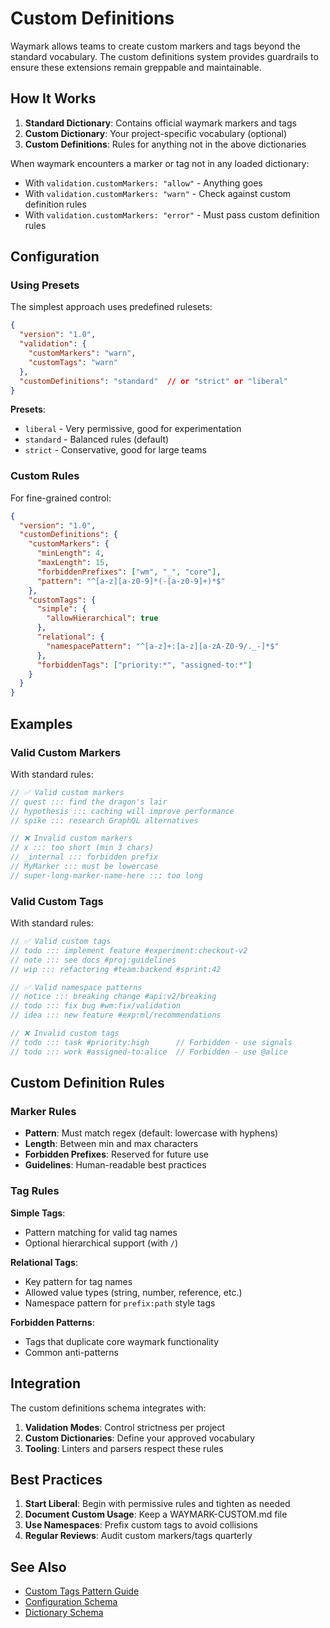 <!-- tldr ::: ##wm:docs/custom-definitions How custom markers and tags are validated beyond standard dictionaries -->

# Custom Definitions

Waymark allows teams to create custom markers and tags beyond the standard vocabulary. The custom definitions system provides guardrails to ensure these extensions remain greppable and maintainable.

## How It Works

1. **Standard Dictionary**: Contains official waymark markers and tags
2. **Custom Dictionary**: Your project-specific vocabulary (optional)  
3. **Custom Definitions**: Rules for anything not in the above dictionaries

When waymark encounters a marker or tag not in any loaded dictionary:
- With `validation.customMarkers: "allow"` - Anything goes
- With `validation.customMarkers: "warn"` - Check against custom definition rules
- With `validation.customMarkers: "error"` - Must pass custom definition rules

## Configuration

### Using Presets

The simplest approach uses predefined rulesets:

```json
{
  "version": "1.0",
  "validation": {
    "customMarkers": "warn",
    "customTags": "warn"
  },
  "customDefinitions": "standard"  // or "strict" or "liberal"
}
```

**Presets**:
- `liberal` - Very permissive, good for experimentation
- `standard` - Balanced rules (default)
- `strict` - Conservative, good for large teams

### Custom Rules

For fine-grained control:

```json
{
  "version": "1.0",
  "customDefinitions": {
    "customMarkers": {
      "minLength": 4,
      "maxLength": 15,
      "forbiddenPrefixes": ["wm", "_", "core"],
      "pattern": "^[a-z][a-z0-9]*(-[a-z0-9]+)*$"
    },
    "customTags": {
      "simple": {
        "allowHierarchical": true
      },
      "relational": {
        "namespacePattern": "^[a-z]+:[a-z][a-zA-Z0-9/._-]*$"
      },
      "forbiddenTags": ["priority:*", "assigned-to:*"]
    }
  }
}
```

## Examples

### Valid Custom Markers

With standard rules:

```javascript
// ✅ Valid custom markers
// quest ::: find the dragon's lair
// hypothesis ::: caching will improve performance  
// spike ::: research GraphQL alternatives

// ❌ Invalid custom markers
// x ::: too short (min 3 chars)
// _internal ::: forbidden prefix
// MyMarker ::: must be lowercase
// super-long-marker-name-here ::: too long
```

### Valid Custom Tags

With standard rules:

```javascript
// ✅ Valid custom tags
// todo ::: implement feature #experiment:checkout-v2
// note ::: see docs #proj:guidelines
// wip ::: refactoring #team:backend #sprint:42

// ✅ Valid namespace patterns
// notice ::: breaking change #api:v2/breaking
// todo ::: fix bug #wm:fix/validation
// idea ::: new feature #exp:ml/recommendations

// ❌ Invalid custom tags  
// todo ::: task #priority:high      // Forbidden - use signals
// todo ::: work #assigned-to:alice  // Forbidden - use @alice
```

## Custom Definition Rules

### Marker Rules

- **Pattern**: Must match regex (default: lowercase with hyphens)
- **Length**: Between min and max characters
- **Forbidden Prefixes**: Reserved for future use
- **Guidelines**: Human-readable best practices

### Tag Rules

**Simple Tags**:
- Pattern matching for valid tag names
- Optional hierarchical support (with `/`)

**Relational Tags**:
- Key pattern for tag names
- Allowed value types (string, number, reference, etc.)
- Namespace pattern for `prefix:path` style tags

**Forbidden Patterns**:
- Tags that duplicate core waymark functionality
- Common anti-patterns

## Integration

The custom definitions schema integrates with:

1. **Validation Modes**: Control strictness per project
2. **Custom Dictionaries**: Define your approved vocabulary
3. **Tooling**: Linters and parsers respect these rules

## Best Practices

1. **Start Liberal**: Begin with permissive rules and tighten as needed
2. **Document Custom Usage**: Keep a WAYMARK-CUSTOM.md file
3. **Use Namespaces**: Prefix custom tags to avoid collisions
4. **Regular Reviews**: Audit custom markers/tags quarterly

## See Also

- [Custom Tags Pattern Guide](../usage/patterns/custom-tags.md)
- [Configuration Schema](../schema/config.schema.json)
- [Dictionary Schema](../schema/dictionary.schema.json)